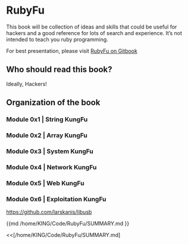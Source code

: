 # RubyFu


This book will be collection of ideas and skills that could be useful for hackers and a good reference for lots of search and experience. It’s not intended to teach you ruby programming.

For best presentation, please visit [RubyFu on Gitbook](http://kingsabri.gitbooks.io/rubyfu/content/)

## Who should read this book?
Ideally, Hackers!

## Organization of the book
### Module 0x1 | String KungFu
### Module 0x2 | Array KungFu
### Module 0x3 | System KungFu
### Module 0x4 | Network KungFu
### Module 0x5 | Web KungFu
### Module 0x6 | Exploitation KungFu



https://github.com/larskanis/libusb

{{md  /home/KING/Code/RubyFu/SUMMARY.md }}

<<[/home/KING/Code/RubyFu/SUMMARY.md]




